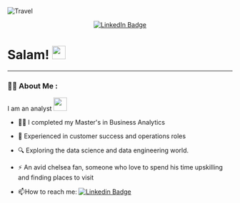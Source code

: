 <!--
**JoseJondoe/JoseJondoe** is a ✨ _special_ ✨ repository because its `README.md` (this file) appears on your GitHub profile.

Here are some ideas to get you started:

- 🔭 I’m currently working on ...
- 🌱 I’m currently learning ...
- 👯 I’m looking to collaborate on ...
- 🤔 I’m looking for help with ...
- 💬 Ask me about ...
- 📫 How to reach me: ...
- 😄 Pronouns: ...
- ⚡ Fun fact: ...
-->

![Travel](https://github.com/JoseJondoe/markdown-demo/blob/main/20140418_190349.jpg)
<div id="badges" align="center">
  <a href="https://www.linkedin.com/in/syed-ismail-48140182/">
    <img src="https://img.shields.io/badge/LinkedIn-blue?style=for-the-badge&logo=linkedin&logoColor=white" alt="LinkedIn Badge"/>
  </a>
</div>

<div id="badges" align="center">
<img src="https://komarev.com/ghpvc/?username=JoseJondoe&style=flat-square&color=blue" alt=""/>
</div>
<h1>
  Salam!
  <img src="https://media.giphy.com/media/hvRJCLFzcasrR4ia7z/giphy.gif" width="30px"/>
</h1>

---

### :man_technologist: About Me :
I am an analyst <img src="https://media.giphy.com/media/WUlplcMpOCEmTGBtBW/giphy.gif" width="30">
- :man_student: I completed my Master's in Business Analytics

- :necktie: Experienced in customer success and operations roles

- :mag: Exploring the data science and data engineering world.

- :zap: An avid chelsea fan, someone who love to spend his time upskilling and finding places to visit 

- :mailbox:How to reach me: [![Linkedin Badge](https://img.shields.io/badge/-SyedIsmail-blue?style=flat&logo=Linkedin&logoColor=white)](https://www.linkedin.com/in/syed-ismail-48140182/)
